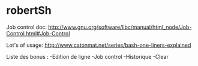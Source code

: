 robertSh
====


Job control doc:
http://www.gnu.org/software/libc/manual/html_node/Job-Control.html#Job-Control

Lot's of usage:
http://www.catonmat.net/series/bash-one-liners-explained

Liste des bonus :
-Edition de ligne
-Job control
-Historique
-Clear

